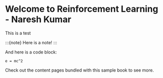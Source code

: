 # Welcome to Reinforcement Learning - Naresh Kumar

This is a test

:::{note}
Here is a note!
:::

And here is a code block:

```
e = mc^2
```

Check out the content pages bundled with this sample book to see more.
